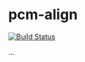 # pcm-align

[![Build Status](https://travis-ci.org/obruchez/pcm-align.svg?branch=master)](https://travis-ci.org/obruchez/pcm-align)

...